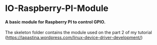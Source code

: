 # IO-Raspberry-PI-Module
#### A basic module for Raspberry PI to control GPIO.

The skeleton folder contains the module used on the part 2 of my tutorial (https://lapastina.wordpress.com/linux-device-driver-development/)
